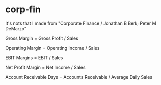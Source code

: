 # corp-fin
It's nots that I made from "Corporate Finance / Jonathan B Berk; Peter M DeMarzo"

Gross Margin = Gross Profit / Sales

Operating Margin = Operating Income / Sales

EBIT Margins = EBIT / Sales

Net Profit Margin = Net Income / Sales

Account Receivable Days = Accounts Receivable / Average Daily Sales
